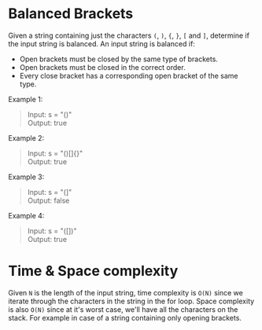 # Balanced Brackets
Given a string containing just the characters `(`, `)`, `{`, `}`, `[` and `]`, determine if the input string is balanced. An input string is balanced if:

* Open brackets must be closed by the same type of brackets.
* Open brackets must be closed in the correct order.
* Every close bracket has a corresponding open bracket of the same type.

Example 1:
> Input: s = "()" \
Output: true

Example 2:
> Input: s = "()[]{}" \
Output: true

Example 3:
> Input: s = "(]" \
Output: false

Example 4:
> Input: s = "([])" \
Output: true

# Time & Space complexity
Given `N` is the length of the input string, time complexity is `O(N)` since we iterate through the characters in the string in the for loop. Space complexity is also `O(N)` since at it's worst case, we'll have all the characters on the stack. For example in case of a string containing only opening brackets.